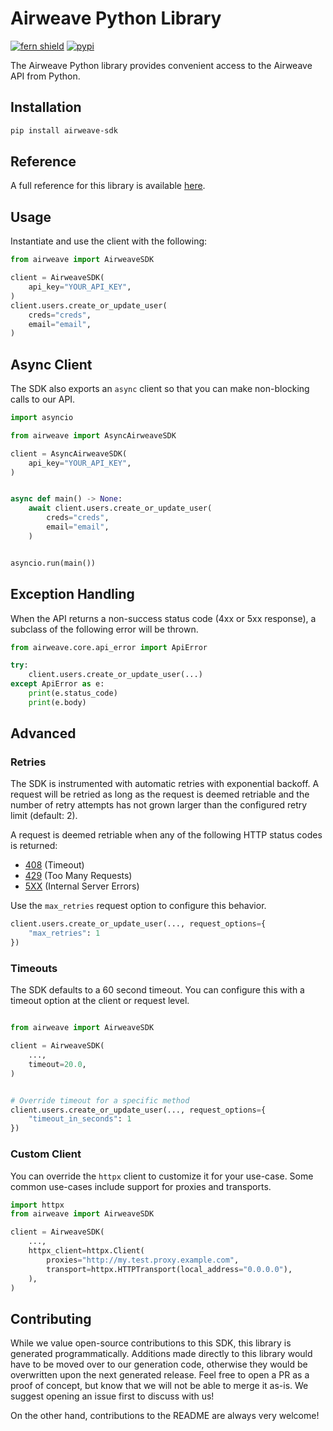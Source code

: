 # Airweave Python Library

[![fern shield](https://img.shields.io/badge/%F0%9F%8C%BF-Built%20with%20Fern-brightgreen)](https://buildwithfern.com?utm_source=github&utm_medium=github&utm_campaign=readme&utm_source=https%3A%2F%2Fgithub.com%2Fairweave-ai%2Fpython-sdk)
[![pypi](https://img.shields.io/pypi/v/airweave-sdk)](https://pypi.python.org/pypi/airweave-sdk)

The Airweave Python library provides convenient access to the Airweave API from Python.

## Installation

```sh
pip install airweave-sdk
```

## Reference

A full reference for this library is available [here](./reference.md).

## Usage

Instantiate and use the client with the following:

```python
from airweave import AirweaveSDK

client = AirweaveSDK(
    api_key="YOUR_API_KEY",
)
client.users.create_or_update_user(
    creds="creds",
    email="email",
)
```

## Async Client

The SDK also exports an `async` client so that you can make non-blocking calls to our API.

```python
import asyncio

from airweave import AsyncAirweaveSDK

client = AsyncAirweaveSDK(
    api_key="YOUR_API_KEY",
)


async def main() -> None:
    await client.users.create_or_update_user(
        creds="creds",
        email="email",
    )


asyncio.run(main())
```

## Exception Handling

When the API returns a non-success status code (4xx or 5xx response), a subclass of the following error
will be thrown.

```python
from airweave.core.api_error import ApiError

try:
    client.users.create_or_update_user(...)
except ApiError as e:
    print(e.status_code)
    print(e.body)
```

## Advanced

### Retries

The SDK is instrumented with automatic retries with exponential backoff. A request will be retried as long
as the request is deemed retriable and the number of retry attempts has not grown larger than the configured
retry limit (default: 2).

A request is deemed retriable when any of the following HTTP status codes is returned:

- [408](https://developer.mozilla.org/en-US/docs/Web/HTTP/Status/408) (Timeout)
- [429](https://developer.mozilla.org/en-US/docs/Web/HTTP/Status/429) (Too Many Requests)
- [5XX](https://developer.mozilla.org/en-US/docs/Web/HTTP/Status/500) (Internal Server Errors)

Use the `max_retries` request option to configure this behavior.

```python
client.users.create_or_update_user(..., request_options={
    "max_retries": 1
})
```

### Timeouts

The SDK defaults to a 60 second timeout. You can configure this with a timeout option at the client or request level.

```python

from airweave import AirweaveSDK

client = AirweaveSDK(
    ...,
    timeout=20.0,
)


# Override timeout for a specific method
client.users.create_or_update_user(..., request_options={
    "timeout_in_seconds": 1
})
```

### Custom Client

You can override the `httpx` client to customize it for your use-case. Some common use-cases include support for proxies
and transports.
```python
import httpx
from airweave import AirweaveSDK

client = AirweaveSDK(
    ...,
    httpx_client=httpx.Client(
        proxies="http://my.test.proxy.example.com",
        transport=httpx.HTTPTransport(local_address="0.0.0.0"),
    ),
)
```

## Contributing

While we value open-source contributions to this SDK, this library is generated programmatically.
Additions made directly to this library would have to be moved over to our generation code,
otherwise they would be overwritten upon the next generated release. Feel free to open a PR as
a proof of concept, but know that we will not be able to merge it as-is. We suggest opening
an issue first to discuss with us!

On the other hand, contributions to the README are always very welcome!
